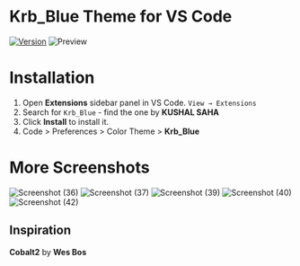 # Krb_Blue Theme for VS Code
[![Version](https://vsmarketplacebadge.apphb.com/version/KUSHALSAHA.krbblue.svg)](https://marketplace.visualstudio.com/items?itemName=KUSHALSAHA.krbblue)
![Preview](https://user-images.githubusercontent.com/99195543/175822021-d6507d39-9014-4dea-885f-06a6a89e3904.png)

# Installation

1. Open **Extensions** sidebar panel in VS Code. `View → Extensions`
2. Search for `Krb_Blue` - find the one by **KUSHAL SAHA**
3. Click **Install** to install it.
4. Code > Preferences > Color Theme > **Krb_Blue**


# More Screenshots

![Screenshot (36)](https://user-images.githubusercontent.com/99195543/175821549-c3831505-5913-4841-bcaa-20ffb5e1528f.png)
![Screenshot (37)](https://user-images.githubusercontent.com/99195543/175821531-656173cc-3c17-4a2f-854b-e81a171e42ee.png)
![Screenshot (39)](https://user-images.githubusercontent.com/99195543/175821523-ffbe50b9-fe9f-498f-bfbe-5960b3817f69.png)
![Screenshot (40)](https://user-images.githubusercontent.com/99195543/175821521-efd43d01-f82d-4e1e-843b-b9769dee1e74.png)
![Screenshot (42)](https://user-images.githubusercontent.com/99195543/175821511-b8040b9c-ce0f-443e-b847-7e250008c985.png)

## Inspiration 
**Cobalt2** by **Wes Bos**
